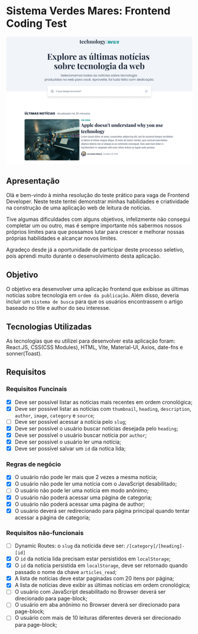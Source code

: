 # Sistema Verdes Mares: Frontend Coding Test

![Desktop](technews.jpg)

## Apresentação
Olá e bem-vindo à minha resolução do teste prático para vaga de Frontend Developer. Neste teste tentei demonstrar minhas habilidades e criatividade na construção de uma aplicação web de leitura de notícias.

Tive algumas dificuldades com alguns objetivos, infelizmente não consegui completar um ou outro, mas é sempre importante nós sabermos nossos próprios limites para que possamos lutar para crescer e melhorar nossas próprias habilidades e alcançar novos limites.

Agradeço desde já a oportunidade de participar deste processo seletivo, pois aprendi muito durante o desenvolvimento desta aplicação.

## Objetivo
O objetivo era desenvolver uma aplicação frontend que exibisse as últimas notícias sobre tecnologia em `ordem da publicação`. Além disso, deveria incluir um `sistema de busca` para que os usuários encontrassem o artigo baseado no title e author do seu interesse.

## Tecnologias Utilizadas
As tecnologias que eu utilizei para desenvolver esta aplicação foram: React.JS, CSS(CSS Modules), HTML, Vite, Material-UI, Axios, date-fns e sonner(Toast).

## Requisitos
### Requisitos Funcinais
- [x] Deve ser possível listar as notícias mais recentes em ordem cronológica;
- [x] Deve ser possível listar as notícias com `thumbnail`, `heading`, `description`, `author`, `image`, `category` e `source`;
- [ ] Deve ser possível acessar a notícia pelo `slug`;
- [x] Deve ser possível o usuário buscar notícias desejada pelo `heading`;
- [x] Deve ser possível o usuário buscar notícia por `author`;
- [x] Deve ser possível o usuário ler uma notícia;
- [x] Deve ser possível salvar um `id` da notíca lida;
      
### Regras de negócio
- [x] O usuário não pode ler mais que 2 vezes a mesma notícia;
- [x] O usuário não pode ler uma notícia com o JavaScript desabilitado;
- [ ] O usuário não pode ler uma notícia em modo anônimo;
- [x] O usuário não poderá acessar uma página de categoria;
- [x] O usuário não poderá acessar uma página de author;
- [x] O usuário deverá ser redirecionado para página principal quando tentar acessar a página de categoria;
      
### Requisitos não-funcionais
- [ ] Dynamic Routes: o `slug` da notícida deve ser: `/[category]/[heading]-[id]`
- [x] O `id` da notícia lida precisam estar persistidos em `localStorage`;
- [x] O `id` da notícia persistida em `localStorage`, deve ser retornado quando passado o nome da chave `articles_read`;
- [x] A lista de notícias deve estar paginadas com 20 itens por página;
- [x] A lista de notícias deve exibir as últimas notícias em ordem cronológica;
- [ ] O usuário com JavaScript desabilitado no Browser deverá ser direcionado para page-block;
- [ ] O usuário em aba anônimo no Browser deverá ser direcionado para page-block;
- [ ] O usuário com mais de 10 leituras diferentes deverá ser direcionado para page-block;